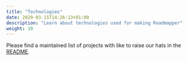 ```yaml
---
title: "Technologies"
date: 2020-03-15T14:26:13+01:00
description: "Learn about technologies used for making Roadmapper"
weight: 10
---
```


Please find a maintained list of projects with like to raise our hats in the [README](https://github.com/peteraba/roadmapper#roadmapper-uses-the-following-technologies).
